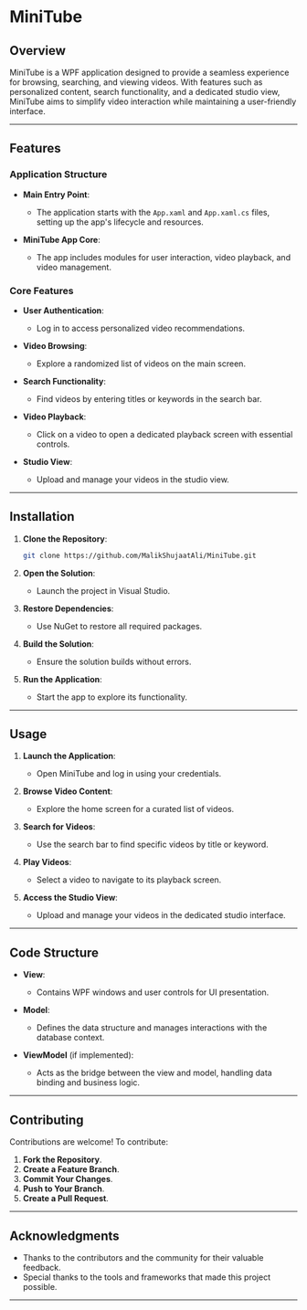 # MiniTube  

## Overview  

MiniTube is a WPF application designed to provide a seamless experience for browsing, searching, and viewing videos. With features such as personalized content, search functionality, and a dedicated studio view, MiniTube aims to simplify video interaction while maintaining a user-friendly interface.  

---

## Features  

### Application Structure  

- **Main Entry Point**:  
  - The application starts with the `App.xaml` and `App.xaml.cs` files, setting up the app's lifecycle and resources.  

- **MiniTube App Core**:  
  - The app includes modules for user interaction, video playback, and video management.  

### Core Features  

- **User Authentication**:  
  - Log in to access personalized video recommendations.  

- **Video Browsing**:  
  - Explore a randomized list of videos on the main screen.  

- **Search Functionality**:  
  - Find videos by entering titles or keywords in the search bar.  

- **Video Playback**:  
  - Click on a video to open a dedicated playback screen with essential controls.  

- **Studio View**:  
  - Upload and manage your videos in the studio view.  

---

## Installation  

1. **Clone the Repository**:  
    ```bash  
    git clone https://github.com/MalikShujaatAli/MiniTube.git  
    ```  

2. **Open the Solution**:  
   - Launch the project in Visual Studio.  

3. **Restore Dependencies**:  
   - Use NuGet to restore all required packages.  

4. **Build the Solution**:  
   - Ensure the solution builds without errors.  

5. **Run the Application**:  
   - Start the app to explore its functionality.  

---

## Usage  

1. **Launch the Application**:  
   - Open MiniTube and log in using your credentials.  

2. **Browse Video Content**:  
   - Explore the home screen for a curated list of videos.  

3. **Search for Videos**:  
   - Use the search bar to find specific videos by title or keyword.  

4. **Play Videos**:  
   - Select a video to navigate to its playback screen.  

5. **Access the Studio View**:  
   - Upload and manage your videos in the dedicated studio interface.  

---

## Code Structure  

- **View**:  
  - Contains WPF windows and user controls for UI presentation.  

- **Model**:  
  - Defines the data structure and manages interactions with the database context.  

- **ViewModel** (if implemented):  
  - Acts as the bridge between the view and model, handling data binding and business logic.  

---

## Contributing  

Contributions are welcome! To contribute:  

1. **Fork the Repository**.  
2. **Create a Feature Branch**.  
3. **Commit Your Changes**.  
4. **Push to Your Branch**.  
5. **Create a Pull Request**.  

---

## Acknowledgments  

- Thanks to the contributors and the community for their valuable feedback.  
- Special thanks to the tools and frameworks that made this project possible.  

--- 
